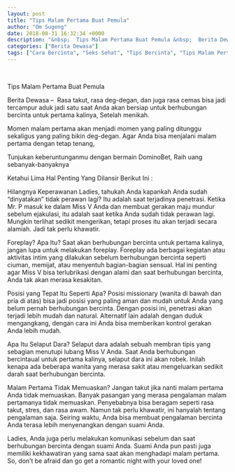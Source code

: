 ```yaml
---
layout: post
title: "Tips Malam Pertama Buat Pemula"
author: "Om Sugeng"
date: 2018-08-31 16:32:34 +0000
description: "&nbsp;  Tips Malam Pertama Buat Pemula &nbsp;  Berita Dewasa &#8211; \u00a0Rasa takut, rasa deg-degan, dan juga rasa cemas bisa jadi tercampur aduk jadi satu saat Anda akan bersiap untuk berhubungan bercin..."
categories: ["Berita Dewasa"]
tags: ["Cara Bercinta", "Seks Sehat", "Tips Bercinta", "Tips Malam Pertama"]
---
```


&nbsp;

Tips Malam Pertama Buat Pemula
&nbsp;

Berita Dewasa &#8211;  Rasa takut, rasa deg-degan, dan juga rasa cemas bisa jadi tercampur aduk jadi satu saat Anda akan bersiap untuk berhubungan bercinta untuk pertama kalinya, Setelah menikah.

Momen malam pertama akan menjadi momen yang paling ditunggu sekaligus yang paling bikin deg-degan. Agar Anda bisa menjalani malam pertama dengan tetap tenang,

Tunjukan keberuntunganmu dengan bermain DominoBet, Raih uang sebanyak-banyaknya

Ketahui Lima Hal Penting Yang Dilansir Berikut Ini :

Hilangnya Keperawanan
Ladies, tahukah Anda kapankah Anda sudah &#8220;dinyatakan&#8221; tidak perawan lagi? Itu adalah saat terjadinya penetrasi. Ketika Mr. P masuk ke dalam Miss V Anda dan membuat gerakan maju mundur sebelum ejakulasi, itu adalah saat ketika Anda sudah tidak perawan lagi. Mungkin terlihat sedikit mengerikan, tetapi proses itu akan terjadi secara alamiah. Jadi tak perlu khawatir.

Foreplay? Apa Itu?
Saat akan berhubungan bercinta untuk pertama kalinya, jangan lupa untuk melakukan foreplay. Foreplay ada berbagai kegiatan atau aktivitas intim yang dilakukan sebelum berhubungan bercinta seperti ciuman, memijat, atau menyentuh bagian-bagian sensual. Hal ini penting agar Miss V bisa terlubrikasi dengan alami dan saat berhubungan bercinta, Anda tak akan merasa kesakitan.

Posisi yang Tepat Itu Seperti Apa?
Posisi missionary (wanita di bawah dan pria di atas) bisa jadi posisi yang paling aman dan mudah untuk Anda yang belum pernah berhubungan bercinta. Dengan posisi ini, penetrasi akan terjadi lebih mudah dan natural. Alternatif lain adalah dengan duduk mengangkang, dengan cara ini Anda bisa memberikan kontrol gerakan Anda lebih mudah.

Apa Itu Selaput Dara?
Selaput dara adalah sebuah membran tipis yang sebagian menutupi lubang Miss V Anda. Saat Anda berhubungan bercintaual untuk pertama kalinya, selaput dara ini akan robek. Inilah kenapa ada beberapa wanita yang merasa sakit atau mengeluarkan sedikit darah saat berhubungan bercinta.

Malam Pertama Tidak Memuaskan?
Jangan takut jika nanti malam pertama Anda tidak memuaskan. Banyak pasangan yang merasa pengalaman malam pertamanya tidak memuaskan. Penyebabnya bisa beragam seperti rasa takut, stres, dan rasa awam. Namun tak perlu khawatir, ini hanyalah tentang pengalaman saja. Seiring waktu, Anda bisa membuat pengalaman bercinta Anda terasa lebih menyenangkan dengan suami Anda.

Ladies, Anda juga perlu melakukan komunikasi sebelum dan saat berhubungan bercinta dengan suami Anda. Suami Anda pun pasti juga memiliki kekhawatiran yang sama saat akan menghadapi malam pertama. So, don&#8217;t be afraid dan go get a romantic night with your loved one!

&nbsp;